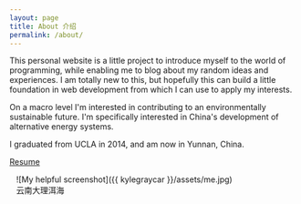 ```yaml
---
layout: page
title: About 介绍
permalink: /about/
---
```


This personal website is a little project to introduce myself to the world of programming, while enabling me to blog about my random ideas and experiences. I am totally new to this, but hopefully this can build a little foundation in web development from which I can use to apply my interests. 

On a macro level I'm interested in contributing to an environmentally sustainable future. I'm specifically interested in China's development of alternative energy systems.

I graduated from UCLA in 2014, and am now in Yunnan, China. 

[Resume][]

&nbsp;&nbsp;
![My helpful screenshot]({{ kylegraycar }}/assets/me.jpg)
<br>&nbsp;&nbsp;&nbsp;云南大理洱海

[Resume]: /resume "my resume page"